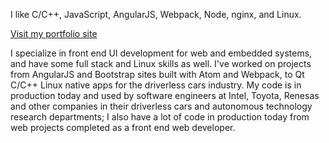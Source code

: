 I like C/C++, JavaScript, AngularJS, Webpack, Node, nginx, and Linux.

[Visit my portfolio site](http://abstractmachines.net)

I specialize in front end UI development for web and embedded systems, and have
some full stack and Linux skills as well. I've worked on projects from AngularJS
and Bootstrap sites built with Atom and Webpack, to Qt C/C++ Linux native apps for the driverless cars industry. My code is in production today and used by software
engineers at Intel, Toyota, Renesas and other companies in their driverless
cars and autonomous technology research departments; I also have a lot of
code in production today from web projects completed as a front end web
developer.
